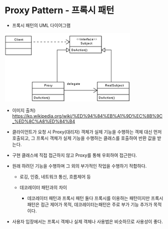 # Proxy Pattern - 프록시 패턴

- 프록시 패턴의 UML 다이어그램

![img.png](img.png)

- 이미지 출처) https://ko.wikipedia.org/wiki/%ED%94%84%EB%A1%9D%EC%8B%9C_%ED%8C%A8%ED%84%B4


- 클라이언트가 요청 시 Proxy(대리자) 객체가 실제 기능을 수행하는 객체 대신 먼저 호출되고,
그 프록시 객체가 실제 기능을 수행하는 클래스를 호출하여 반환 값을 받는다.


- 구현 클래스에 직접 접근하지 않고 Proxy를 통해 우회하여 접근한다.

- 원래 하려던 기능을 수행하며 그 외의 부가적인 작업을 수행하기 적합하다.
  - 로깅, 인증, 네트워크 통신, 흐름제어 등
  
  - 데코레이터 패턴과의 차이
    - 데코레이터 패턴과 프록시 패턴 둘다 프록시를 이용하는 패턴이지만 프록시 패턴은 접근 제어가 목적, 데코레이터는패턴은 주로 부가 기능 추가가 목적이다.

- 사용자 입장에서는 프록시 객체나 실제 객체나 사용법은 비슷하므로 사용성이 좋다.
